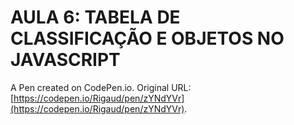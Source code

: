# AULA 6: TABELA DE CLASSIFICAÇÃO E OBJETOS NO JAVASCRIPT

A Pen created on CodePen.io. Original URL: [https://codepen.io/Rigaud/pen/zYNdYVr](https://codepen.io/Rigaud/pen/zYNdYVr).


